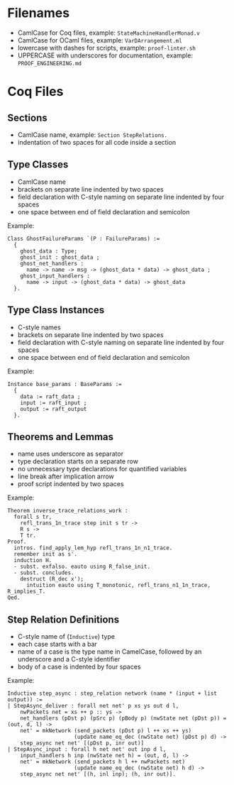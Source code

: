 Filenames
========

* CamlCase for Coq files, example: `StateMachineHandlerMonad.v`
* CamlCase for OCaml files, example: `VarDArrangement.ml`
* lowercase with dashes for scripts, example: `proof-linter.sh`
* UPPERCASE with underscores for documentation, example: `PROOF_ENGINEERING.md`

Coq Files
=========

Sections
--------

* CamlCase name, example: `Section StepRelations.`
* indentation of two spaces for all code inside a section

Type Classes
------------

* CamlCase name
* brackets on separate line indented by two spaces
* field declaration with C-style naming on separate line indented by four spaces
* one space between end of field declaration and semicolon

Example:
```coq
Class GhostFailureParams `(P : FailureParams) :=
  {
    ghost_data : Type;
    ghost_init : ghost_data ;
    ghost_net_handlers :
      name -> name -> msg -> (ghost_data * data) -> ghost_data ;
    ghost_input_handlers :
      name -> input -> (ghost_data * data) -> ghost_data
  }.
```

Type Class Instances
--------------------

* C-style names
* brackets on separate line indented by two spaces
* field declaration with C-style naming on separate line indented by four spaces
* one space between end of field declaration and semicolon

Example:
```coq
Instance base_params : BaseParams :=
  {
    data := raft_data ;
    input := raft_input ;
    output := raft_output
  }.
```

Theorems and Lemmas
-------------------

* name uses underscore as separator
* type declaration starts on a separate row
* no unnecessary type declarations for quantified variables
* line break after implication arrow
* proof script indented by two spaces

Example:
```coq
Theorem inverse_trace_relations_work :
  forall s tr,
    refl_trans_1n_trace step init s tr ->
    R s ->
    T tr.
Proof.
  intros. find_apply_lem_hyp refl_trans_1n_n1_trace.
  remember init as s'.
  induction H.
  - subst. exfalso. eauto using R_false_init.
  - subst. concludes.
    destruct (R_dec x');
      intuition eauto using T_monotonic, refl_trans_n1_1n_trace, R_implies_T.
Qed.
```

Step Relation Definitions
-------------------------

* C-style name of (`Inductive`) type
* each case starts with a bar
* name of a case is the type name in CamelCase, followed by an underscore and a C-style identifier
* body of a case is indented by four spaces

Example:
```coq
Inductive step_async : step_relation network (name * (input + list output)) :=
| StepAsync_deliver : forall net net' p xs ys out d l,
    nwPackets net = xs ++ p :: ys ->
    net_handlers (pDst p) (pSrc p) (pBody p) (nwState net (pDst p)) = (out, d, l) ->
    net' = mkNetwork (send_packets (pDst p) l ++ xs ++ ys)
                     (update name_eq_dec (nwState net) (pDst p) d) ->
    step_async net net' [(pDst p, inr out)]
| StepAsync_input : forall h net net' out inp d l,
    input_handlers h inp (nwState net h) = (out, d, l) ->
    net' = mkNetwork (send_packets h l ++ nwPackets net)
                     (update name_eq_dec (nwState net) h d) ->
    step_async net net' [(h, inl inp); (h, inr out)].
```
